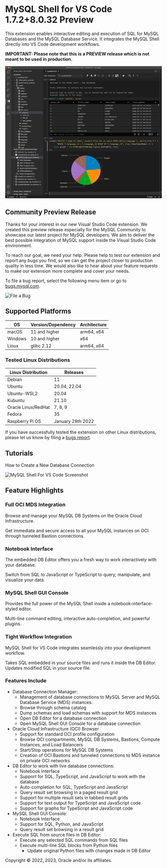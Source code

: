 # MySQL Shell for VS Code 1.7.2+8.0.32 Preview

This extension enables interactive editing and execution of SQL for MySQL Databases and the MySQL Database Service. It integrates the MySQL Shell directly into VS Code development workflows.

__IMPORTANT: Please note that this is a PREVIEW release which is not meant to be used in production.__

![MySQL Shell For VS Code Screenshot](images/screenshots/MySQLShellForVSCodeMain.jpg)

## Community Preview Release

Thanks for your interest in our new Visual Studio Code extension. We created this preview release especially for the MySQL Community to showcase our latest project for MySQL developers. We aim to deliver the best possible integration of MySQL support inside the Visual Studio Code environment.

To reach our goal, we need your help. Please help to test our extension and report any bugs you find, so we can get the project closer to production quality in less time. We would also like to hear about your feature requests to make our extension more complete and cover your needs.

To file a bug report, select the following menu item or go to [bugs.mysql.com](https://bugs.mysql.com/report.php?category=Shell%20VSCode%20Extension).

![File a Bug](images/screenshots/MySQLShellForVSCodeFileBug.gif)

## Supported Platforms

| OS      | Version/Dependency | Architecture |
|---------|--------------------|--------------|
| macOS   | 11 and higher      | arm64, x64   |
| Windows | 10 and higher      | x64          |
| Linux   | glibc 2.12         | arm64, x64   |

### Tested Linux Distributions

| Linux Distribution  | Releases          |
|---------------------|-------------------|
| Debian              | 11                |
| Ubuntu              | 20.04, 22.04      |
| Ubuntu-WSL2         | 20.04             |
| Kubuntu             | 21.10             |
| Oracle Linux/RedHat | 7, 8, 9           |
| Fedora              | 35                |
| Raspberry Pi OS     | January 28th 2022 |

If you have successfully tested the extension on other Linux distributions, please let us know by filing a [bugs report](https://bugs.mysql.com/report.php?category=Shell%20VSCode%20Extension).

## Tutorials

How to Create a New Database Connection

![MySQL Shell For VS Code Screenshot](images/screenshots/MySQLShellForVSCodeNewConnection.gif)

## Feature Highlights

### Full OCI MDS Integration

Browse and manage your MySQL DB Systems on the Oracle Cloud Infrastructure.

Get immediate and secure access to all your MySQL instances on OCI through tunneled Bastion connections.

### Notebook Interface

The embedded DB Editor offers you a fresh way to work interactively with your database.

Switch from SQL to JavaScript or TypeScript to query, manipulate, and visualize your data.

### MySQL Shell GUI Console

Provides the full power of the MySQL Shell inside a notebook-interface-styled editor.

Multi-line command editing, interactive auto-completion, and powerful plugins.

### Tight Workflow Integration

MySQL Shell for VS Code integrates seamlessly into your development workflow.

Takes SQL embedded in your source files and runs it inside the DB Editor. Updates modified SQL in your source file.

### Features Include

- Database Connection Manager:
  - Management of database connections to MySQL Server and MySQL Database Service (MDS) instances.
  - Browse through schema catalog
  - Dump schemas and load schemas with support for MDS instances
  - Open DB Editor for a database connection
  - Open MySQL Shell GUI Console for a database connection
- Oracle Cloud Infrastructure (OCI) Browser
  - Support for standard OCI profile configuration
  - Browse OCI compartments, MySQL DB Systems, Bastions, Compute Instances, and Load Balancers
  - Start/Stop operations for MySQL DB Systems
  - Creation of OCI Bastions and tunneled connections to MDS instance on private OCI networks
- DB Editor to work with live database connections:
  - Notebook Interface
  - Support for SQL, TypeScript, and JavaScript to work with the database
  - Auto-completion for SQL, TypeScript and JavaScript
  - Query result set browsing in a paged result grid
  - Support for multiple result sets in tabbed result grids
  - Support for text output for TypeScript and JavaScript code
  - Support for graphs for TypeScript and JavaScript code
- MySQL Shell GUI Console:
  - Notebook Interface
  - Support for SQL, Python, and JavaScript
  - Query result set browsing in a result grid
- Execute SQL from source files in DB Editor:
  - Execute any selected SQL commands from SQL files
  - Execute multi-line SQL blocks from Python files
    - Update original Python files with changes made in DB Editor


Copyright &copy; 2022, 2023, Oracle and/or its affiliates.
